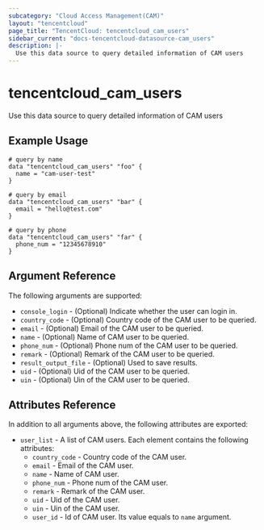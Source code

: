 ```yaml
---
subcategory: "Cloud Access Management(CAM)"
layout: "tencentcloud"
page_title: "TencentCloud: tencentcloud_cam_users"
sidebar_current: "docs-tencentcloud-datasource-cam_users"
description: |-
  Use this data source to query detailed information of CAM users
---
```


# tencentcloud_cam_users

Use this data source to query detailed information of CAM users

## Example Usage

```hcl
# query by name
data "tencentcloud_cam_users" "foo" {
  name = "cam-user-test"
}

# query by email
data "tencentcloud_cam_users" "bar" {
  email = "hello@test.com"
}

# query by phone
data "tencentcloud_cam_users" "far" {
  phone_num = "12345678910"
}
```

## Argument Reference

The following arguments are supported:

* `console_login` - (Optional) Indicate whether the user can login in.
* `country_code` - (Optional) Country code of the CAM user to be queried.
* `email` - (Optional) Email of the CAM user to be queried.
* `name` - (Optional) Name of CAM user to be queried.
* `phone_num` - (Optional) Phone num of the CAM user to be queried.
* `remark` - (Optional) Remark of the CAM user to be queried.
* `result_output_file` - (Optional) Used to save results.
* `uid` - (Optional) Uid of the CAM user to be queried.
* `uin` - (Optional) Uin of the CAM user to be queried.

## Attributes Reference

In addition to all arguments above, the following attributes are exported:

* `user_list` - A list of CAM users. Each element contains the following attributes:
  * `country_code` - Country code of the CAM user.
  * `email` - Email of the CAM user.
  * `name` - Name of CAM user.
  * `phone_num` - Phone num of the CAM user.
  * `remark` - Remark of the CAM user.
  * `uid` - Uid of the CAM user.
  * `uin` - Uin of the CAM user.
  * `user_id` - Id of CAM user. Its value equals to `name` argument.


